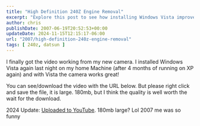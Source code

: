 ```yaml
---
title: "High Definition 240Z Engine Removal"
excerpt: "Explore this post to see how installing Windows Vista improved camera functionality, complete with video evidence ready for download or on YouTube."
author: chris
publishDate: 2007-06-19T20:52:53+00:00
updateDate: 2024-11-15T12:15:17-06:00
url: "2007/high-definition-240z-engine-removal"
tags: [ 240z, datsun ]
---
```


I finally got the video working from my new camera. I installed Windows Vista again last night on my home Machine (after 4 months of running on XP again) and with Vista the camera works great!

You can see/download the video with the URL below. But please right click and save the file, it is large. 180mb, but I think the quality is well worth the wait for the download.

2024 Update: [Uploaded to YouTube](https://www.youtube.com/watch?v=gk4KsPQu9z4). 180mb large? Lol 2007 me was so funny

